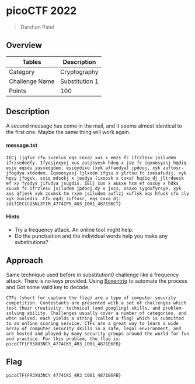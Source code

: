 # picoCTF 2022

> Darshan Patel

## Overview

| Tables | Description |
| ------ | ----------- |
| Category | Cryptography |
| Challenge Name | Substitution 1 |
| Points | 100 |

## Description

A second message has come in the mail, and it seems almost identical to the first one. Maybe the same thing will work again.

#### message.txt

```
IECj (jqfue cfu ixzelus eqs coxa) xus x emzs fc ifrzlesu jsiludem ifrzsededfy. Ifyesjexyej xus zusjsyesk hdeq x jse fc iqxoosyasj hqdiq esje eqsdu iusxedgdem, esiqydixo (xyk affaodya) jpdooj, xyk zuftosr-jfogdya xtdodem. Iqxoosyasj ljlxoom ifgsu x ylrtsu fc ixesafudsj, xyk hqsy jfogsk, sxiq mdsokj x jeudya (ixoosk x coxa) hqdiq dj jltrdeesk ef xy fyodys jifudya jsugdis. IECj xus x ausxe hxm ef osxuy x hdks xuuxm fc ifrzlesu jsiludem jpdooj dy x jxcs, osaxo sygdufyrsye, xyk xus qfjesk xyk zoxmsk tm rxym jsiludem auflzj xuflyk eqs hfuok cfu cly xyk zuxiedis. Cfu eqdj zuftosr, eqs coxa dj: zdifIEC{CU3NL3YIM_4774IP5_4U3_I001_4871S6CT}
```

#### Hints

- Try a frequency attack. An online tool might help.
- Do the punctuation and the individual words help you make any substitutions?

## Approach

Same technique used before in substitution0 challenge like a frequency attack. There is no keys provided. Using [Boxentriq](https://www.boxentriq.com/code-breaking/keyed-caesar-cipher) to automate the process and Got some vaild key to decode.

```
CTFs (short for capture the flag) are a type of computer security competition. Contestants are presented with a set of challenges which test their creativity, technical (and googling) skills, and problem-solving ability. Challenges usually cover a number of categories, and when solved, each yields a string (called a flag) which is submitted to an online scoring service. CTFs are a great way to learn a wide array of computer security skills in a safe, legal environment, and are hosted and played by many security groups around the world for fun and practice. For this problem, the flag is: picoCTF{FR3XU3NCY_4774CK5_4R3_C001_4871E6FB}
```

## Flag

```
picoCTF{FR3XU3NCY_4774CK5_4R3_C001_4871E6FB}
```
